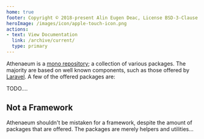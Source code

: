```yaml
---
home: true
footer: Copyright © 2018-present Alin Eugen Deac, License BSD-3-Clause
heroImage: /images/icon/apple-touch-icon.png
actions:
- text: View Documentation
  link: /archive/current/
  type: primary
---
```


Athenaeum is a [mono repository](https://en.wikipedia.org/wiki/Monorepo); a collection of various packages.
The majority are based on well known components, such as those offered by [Laravel](https://laravel.com/).
A few of the offered packages are:

TODO....

## Not a Framework

Athenaeum shouldn't be mistaken for a framework, despite the amount of packages that are offered.
The packages are merely helpers and utilities...
